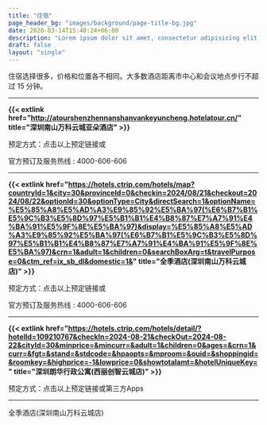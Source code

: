 ```yaml
---
title: "住宿"
page_header_bg: "images/background/page-title-bg.jpg"
date: 2020-03-14T15:40:24+06:00
description: "Lorem ipsum dolor sit amet, consectetur adipisicing elit. Maiores, velit."
draft: false
layout: "single"
---
```


住宿选择很多，价格和位置各不相同。大多数酒店距离市中心和会议地点步行不超过 15 分钟。

---

**{{< extlink href="http://atourshenzhennanshanvankeyuncheng.hotelatour.cn/" title="深圳南山万科云城亚朵酒店" >}}**

预定方式：点击以上预定链接或

官方预订及服务热线 :   4000-606-606



---

**{{< extlink href="https://hotels.ctrip.com/hotels/map?countryId=1&city=30&provinceId=0&checkin=2024/08/21&checkout=2024/08/22&optionId=30&optionType=City&directSearch=1&optionName=%E5%85%A8%E5%AD%A3%E9%85%92%E5%BA%97(%E6%B7%B1%E5%9C%B3%E5%8D%97%E5%B1%B1%E4%B8%87%E7%A7%91%E4%BA%91%E5%9F%8E%E5%BA%97)&display=%E5%85%A8%E5%AD%A3%E9%85%92%E5%BA%97(%E6%B7%B1%E5%9C%B3%E5%8D%97%E5%B1%B1%E4%B8%87%E7%A7%91%E4%BA%91%E5%9F%8E%E5%BA%97)&crn=1&adult=1&children=0&searchBoxArg=t&travelPurpose=0&ctm_ref=ix_sb_dl&domestic=1&" title="全季酒店(深圳南山万科云城店)" >}}**

预定方式：点击以上预定链接或

官方预订及服务热线 :   4000-606-606



---

**{{< extlink href="https://hotels.ctrip.com/hotels/detail/?hotelId=109210767&checkIn=2024-08-21&checkOut=2024-08-22&cityId=30&minprice=&mincurr=&adult=1&children=0&ages=&crn=1&curr=&fgt=&stand=&stdcode=&hpaopts=&mproom=&ouid=&shoppingid=&roomkey=&highprice=-1&lowprice=0&showtotalamt=&hotelUniqueKey=" title="深圳朗华行政公寓(西丽创智云城店)" >}}**


预定方式：点击以上预定链接或第三方Apps


---



全季酒店(深圳南山万科云城店)